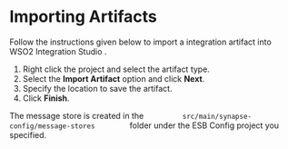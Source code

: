 # Importing Artifacts

Follow the instructions given below to import a integration artifact into WSO2 Integration Studio .

1.  Right click the project and select the artifact type.
2.  Select the **Import Artifact** option and click **Next**.
3.  Specify the location to save the artifact.
4.  Click **Finish**. 

The message store is created in the `          src/main/synapse-config/message-stores         ` folder under the ESB Config project you specified. 


